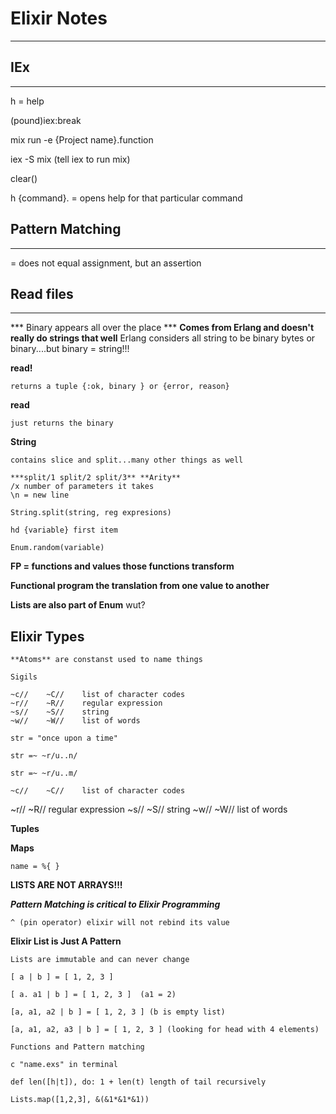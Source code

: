 # Elixir Notes
---

## IEx
---

h = help

 (pound)iex:break

mix run -e {Project name}.function

iex -S mix (tell iex to run mix)

clear()

h {command}. = opens help for that particular command

## Pattern Matching
---

= does not equal assignment, but an assertion

## Read files
---

*** Binary appears all over the place ***
**Comes from Erlang and doesn't really do strings that well**
Erlang considers all string to be binary bytes or binary....but binary = string!!!

**read!**

	returns a tuple {:ok, binary } or {error, reason}

**read**

	just returns the binary

**String**

	contains slice and split...many other things as well
	
	***split/1 split/2 split/3** **Arity**
	/x number of parameters it takes
	\n = new line
	
	String.split(string, reg expresions)
	
	hd {variable} first item
	
	Enum.random(variable)
	
**FP = functions and values those functions transform**

**Functional program the translation from one value to another**

**Lists are also part of Enum** wut?

**Elixir Types**
---
	**Atoms** are constanst used to name things
	
	Sigils 
	
	~c//	~C//	list of character codes
	~r//	~R//	regular expression
	~s//	~S//	string
	~w//	~W//	list of words
	
	str = "once upon a time"
	
	str =~ ~r/u..n/
	
	str =~ ~r/u..m/
	
	~c//	~C//	list of character codes
~r//	~R//	regular expression
~s//	~S//	string
~w//	~W//	list of words
	
	
**Tuples**

**Maps**

	name = %{ }

**LISTS ARE NOT ARRAYS!!!**

***Pattern Matching is critical to Elixir Programming***

	^ (pin operator) elixir will not rebind its value
	
	
**Elixir List is Just A Pattern**

	Lists are immutable and can never change
	
	[ a | b ] = [ 1, 2, 3 ] 
	
	[ a. a1 | b ] = [ 1, 2, 3 ]  (a1 = 2)
	
	[a, a1, a2 | b ] = [ 1, 2, 3 ] (b is empty list)
	
	[a, a1, a2, a3 | b ] = [ 1, 2, 3 ] (looking for head with 4 elements)
	
	Functions and Pattern matching
	
	c "name.exs" in terminal
	
	def len([h|t]), do: 1 + len(t) length of tail recursively
	
	Lists.map([1,2,3], &(&1*&1*&1))
	